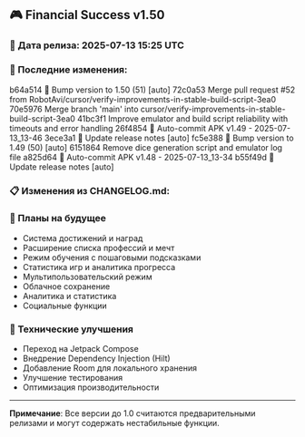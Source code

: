 ## 🎮 Financial Success v1.50

### 📅 Дата релиза: 2025-07-13 15:25 UTC

### 🔄 Последние изменения:
b64a514 🔖 Bump version to 1.50 (51) [auto]
72c0a53 Merge pull request #52 from RobotAvi/cursor/verify-improvements-in-stable-build-script-3ea0
70e5976 Merge branch 'main' into cursor/verify-improvements-in-stable-build-script-3ea0
41bc3f1 Improve emulator and build script reliability with timeouts and error handling
26f4854 📱 Auto-commit APK v1.49 - 2025-07-13_13-46
3ece3a1 📝 Update release notes [auto]
fc5e388 🔖 Bump version to 1.49 (50) [auto]
6151864 Remove dice generation script and emulator log file
a825d64 📱 Auto-commit APK v1.48 - 2025-07-13_13-34
b55f49d 📝 Update release notes [auto]

### 📋 Изменения из CHANGELOG.md:
### 🔮 Планы на будущее
- Система достижений и наград
- Расширение списка профессий и мечт
- Режим обучения с пошаговыми подсказками
- Статистика игр и аналитика прогресса
- Мультипользовательский режим
- Облачное сохранение
- Аналитика и статистика
- Социальные функции

### 🔧 Технические улучшения
- Переход на Jetpack Compose
- Внедрение Dependency Injection (Hilt)
- Добавление Room для локального хранения
- Улучшение тестирования
- Оптимизация производительности

---

**Примечание**: Все версии до 1.0 считаются предварительными релизами и могут содержать нестабильные функции.